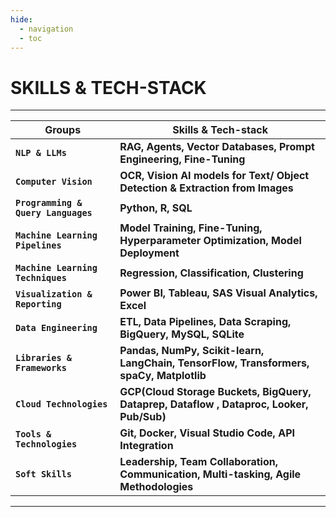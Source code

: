 ```yaml
---
hide:
  - navigation
  - toc
---
```


# SKILLS & TECH-STACK

---

| Groups                         | Skills & Tech-stack                                                                                                                      |
| -------------------------------|-----------------------------------------------------------------------------------------------------------------------------------------|
| **`NLP & LLMs`**   | **RAG, Agents, Vector Databases, Prompt Engineering, Fine-Tuning**                                                                                                    |
| **`Computer Vision`**           | **OCR, Vision AI models for Text/ Object Detection & Extraction from Images**|
| **`Programming & Query Languages`**       | **Python, R, SQL**                                                                                   |
| **`Machine Learning Pipelines`**    | **Model Training, Fine-Tuning, Hyperparameter Optimization, Model Deployment**                                                                                                       |
| **`Machine Learning Techniques`**       | **Regression, Classification, Clustering**                                                                                   |
| **`Visualization & Reporting`**| **Power BI, Tableau, SAS Visual Analytics, Excel**                                                                                      |
| **`Data Engineering`**         | **ETL, Data Pipelines, Data Scraping, BigQuery, MySQL, SQLite**                                                    |
| **`Libraries & Frameworks`**  | **Pandas, NumPy, Scikit-learn, LangChain, TensorFlow, Transformers, spaCy, Matplotlib**                                                                      |
| **`Cloud Technologies`**       | **GCP(Cloud Storage Buckets, BigQuery, Dataprep, Dataflow , Dataproc, Looker, Pub/Sub)**                                                                                   |
| **`Tools & Technologies`**    | **Git, Docker, Visual Studio Code, API Integration**                                                 |
| **`Soft Skills`**             | **Leadership, Team Collaboration, Communication, Multi-tasking, Agile Methodologies**                                                     |    

---

<!-- [Back to Home](./index.md){ .md-button } -->
